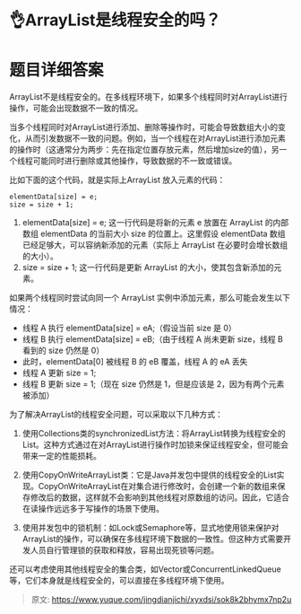 # 👌ArrayList是线程安全的吗？

# 题目详细答案
ArrayList不是线程安全的。在多线程环境下，如果多个线程同时对ArrayList进行操作，可能会出现数据不一致的情况。

当多个线程同时对ArrayList进行添加、删除等操作时，可能会导致数组大小的变化，从而引发数据不一致的问题。例如，当一个线程在对ArrayList进行添加元素的操作时（这通常分为两步：先在指定位置存放元素，然后增加size的值），另一个线程可能同时进行删除或其他操作，导致数据的不一致或错误。



比如下面的这个代码，就是实际上ArrayList 放入元素的代码：

```plain
elementData[size] = e;
size = size + 1;
```

1. elementData[size] = e; 这一行代码是将新的元素 e 放置在 ArrayList 的内部数组 elementData 的当前大小 size 的位置上。这里假设 elementData 数组已经足够大，可以容纳新添加的元素（实际上 ArrayList 在必要时会增长数组的大小）。
2. size = size + 1; 这一行代码是更新 ArrayList 的大小，使其包含新添加的元素。

如果两个线程同时尝试向同一个 ArrayList 实例中添加元素，那么可能会发生以下情况：

+ 线程 A 执行 elementData[size] = eA;（假设当前 size 是 0）
+ 线程 B 执行 elementData[size] = eB;（由于线程 A 尚未更新 size，线程 B 看到的 size 仍然是 0）
+ 此时，elementData[0] 被线程 B 的 eB 覆盖，线程 A 的 eA 丢失
+ 线程 A 更新 size = 1;
+ 线程 B 更新 size = 1;（现在 size 仍然是 1，但是应该是 2，因为有两个元素被添加）



为了解决ArrayList的线程安全问题，可以采取以下几种方式：

1. 使用Collections类的synchronizedList方法：将ArrayList转换为线程安全的List。这种方式通过在对ArrayList进行操作时加锁来保证线程安全，但可能会带来一定的性能损耗。

2. 使用CopyOnWriteArrayList类：它是Java并发包中提供的线程安全的List实现。CopyOnWriteArrayList在对集合进行修改时，会创建一个新的数组来保存修改后的数据，这样就不会影响到其他线程对原数组的访问。因此，它适合在读操作远远多于写操作的场景下使用。

3. 使用并发包中的锁机制：如Lock或Semaphore等，显式地使用锁来保护对ArrayList的操作，可以确保在多线程环境下数据的一致性。但这种方式需要开发人员自行管理锁的获取和释放，容易出现死锁等问题。

还可以考虑使用其他线程安全的集合类，如Vector或ConcurrentLinkedQueue等，它们本身就是线程安全的，可以直接在多线程环境下使用。



> 原文: <https://www.yuque.com/jingdianjichi/xyxdsi/sok8k2bhymx7np2u>